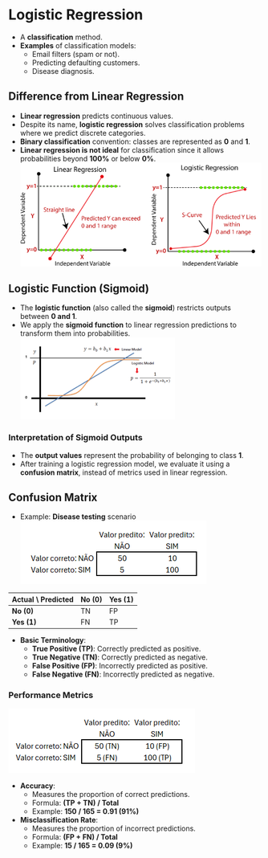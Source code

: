 # Logistic Regression

- A **classification** method.
- **Examples** of classification models:
  - Email filters (spam or not).
  - Predicting defaulting customers.
  - Disease diagnosis.

## Difference from Linear Regression

- **Linear regression** predicts continuous values.
- Despite its name, **logistic regression** solves classification problems where we predict discrete categories.
- **Binary classification** convention: classes are represented as **0** and **1**.
- **Linear regression is not ideal** for classification since it allows probabilities beyond **100%** or below **0%**.
  ![img](../img/Screenshot%20from%202025-04-01%2016-34-46.png)

## Logistic Function (Sigmoid)

- The **logistic function** (also called the **sigmoid**) restricts outputs between **0 and 1**.
- We apply the **sigmoid function** to linear regression predictions to transform them into probabilities.
  ![img](../img/Screenshot%20from%202025-04-01%2016-36-46.png)

### Interpretation of Sigmoid Outputs

- The **output values** represent the probability of belonging to class **1**.
- After training a logistic regression model, we evaluate it using a **confusion matrix**, instead of metrics used in linear regression.

## Confusion Matrix

- Example: **Disease testing** scenario
  ![img](../img/Screenshot%20from%202025-04-01%2016-41-46.png)

| Actual \ Predicted | No (0) | Yes (1) |
| ------------------ | ------ | ------- |
| **No (0)**         | TN     | FP      |
| **Yes (1)**        | FN     | TP      |

- **Basic Terminology**:
  - **True Positive (TP)**: Correctly predicted as positive.
  - **True Negative (TN)**: Correctly predicted as negative.
  - **False Positive (FP)**: Incorrectly predicted as positive.
  - **False Negative (FN)**: Incorrectly predicted as negative.

### Performance Metrics

![img](../img/Screenshot%20from%202025-04-01%2016-43-46.png)

- **Accuracy**:
  - Measures the proportion of correct predictions.
  - Formula: **(TP + TN) / Total**
  - Example: **150 / 165 = 0.91 (91%)**
- **Misclassification Rate**:
  - Measures the proportion of incorrect predictions.
  - Formula: **(FP + FN) / Total**
  - Example: **15 / 165 = 0.09 (9%)**
